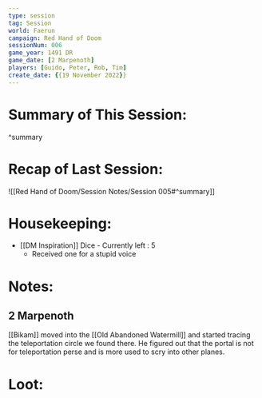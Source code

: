 ```yaml
---
type: session
tag: Session
world: Faerun
campaign: Red Hand of Doom
sessionNum: 006
game_year: 1491 DR
game_date: [2 Marpenoth]
players: [Guido, Peter, Rob, Tim]
create_date: {{19 November 2022}}
---
```




# Summary of This Session:

^summary

# Recap of Last Session:
![[Red Hand of Doom/Session Notes/Session 005#^summary]]

# Housekeeping:
- [[DM Inspiration]] Dice - Currently left : 5
	- Received one for a stupid voice
# Notes:
## 2 Marpenoth
[[Bikam]] moved into the [[Old Abandoned Watermill]] and started tracing the teleportation circle we found there. He figured out that the portal is not for teleportation perse and is more used to scry into other planes.
# Loot:
